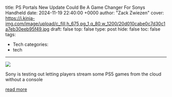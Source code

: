 title: PS Portals New Update Could Be A Game Changer For Sonys Handheld
date: 2024-11-19 22:40:00 +0000
author: "Zack Zwiezen"
cover: https://i.kinja-img.com/image/upload/c_fill,h_675,pg_1,q_80,w_1200/20d010cabe0c7d30c1a7eb30eeb95f49.jpg
draft: false
top: false
type: post
hide: false
toc: false
tags:
  - Tech
categories:
  - tech
---

![](https://i.kinja-img.com/image/upload/c_fill,h_675,pg_1,q_80,w_1200/20d010cabe0c7d30c1a7eb30eeb95f49.jpg)

Sony is testing out letting players stream some PS5 games from the cloud without a console

[read more](https://kotaku.com/ps-portal-new-update-cloud-streaming-ps5-beta-test-1851703376)
